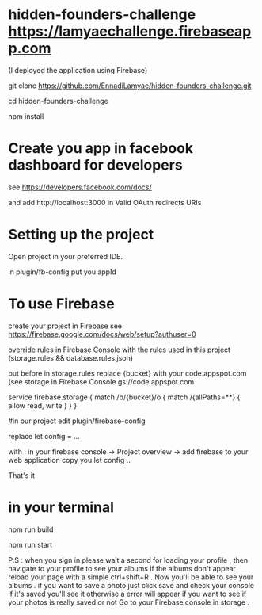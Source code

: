 # hidden-founders-challenge  https://lamyaechallenge.firebaseapp.com
(I deployed the application  using Firebase)

git clone https://github.com/EnnadiLamyae/hidden-founders-challenge.git

cd hidden-founders-challenge

npm install

# Create you app in facebook dashboard for developers 

see https://developers.facebook.com/docs/

and add http://localhost:3000 in Valid OAuth redirects URIs

# Setting up the project 

Open project in  your preferred IDE.

in  plugin/fb-config put you appId 

# To use Firebase 

create your project in Firebase see https://firebase.google.com/docs/web/setup?authuser=0

override rules in Firebase Console  with the rules used in this project (storage.rules && database.rules.json)

but before in storage.rules replace  {bucket} with your code.appspot.com (see storage in Firebase Console gs://code.appspot.com

service firebase.storage {
  match /b/{bucket}/o {
    match /{allPaths=**} {
      allow read, write
    }
  }
}

#in our project edit plugin/firebase-config

replace  let config = ...

with  : in your firebase console -> Project overview -> add firebase to your web application 
copy  you let config ..

That's it 

# in your terminal 

npm run build 

npm run start 

P.S :  when you sign in please wait a second for loading your profile , then navigate to your profile to see your albums 
if the albums don't appear reload your page with a simple ctrl+shift+R . Now you'll be able to see your albums .
if you want to save a photo just click save and check your console if it's saved you'll see it otherwise a error will appear 
if you want to see if your photos is really saved or not Go to your Firebase console in storage . 





